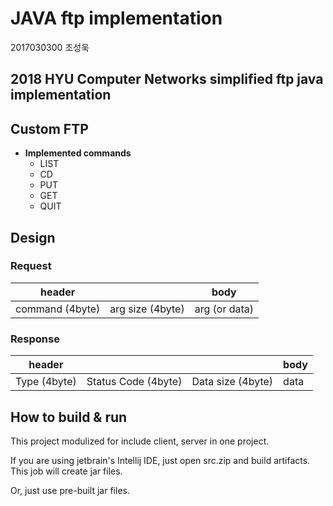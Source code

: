 # JAVA ftp implementation

2017030300 조성욱

## 2018 HYU  Computer Networks simplified ftp java implementation

## Custom FTP

- **Implemented commands**
  - LIST
  - CD
  - PUT
  - GET
  - QUIT

## Design

### Request

| header          |                  | body          |
| --------------- | ---------------- | ------------- |
| command (4byte) | arg size (4byte) | arg (or data) |

### Response

| header       |                     |                   | body |
| ------------ | ------------------- | ----------------- | ---- |
| Type (4byte) | Status Code (4byte) | Data size (4byte) | data |

## How to build & run

This project modulized for include client, server in one project.

If you are using jetbrain's Intellij IDE, just open src.zip and build artifacts. This job will create jar files.

Or, just use pre-built jar files.